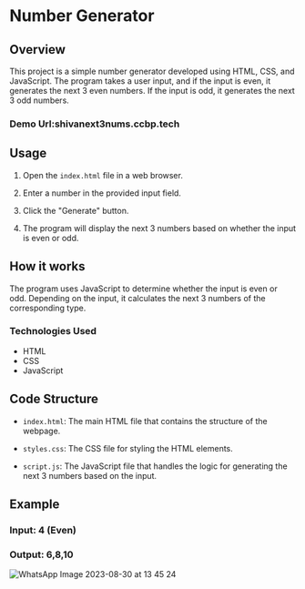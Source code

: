 

# Number Generator 

## Overview

This project is a simple number generator developed using HTML, CSS, and JavaScript. The program takes a user input, and if the input is even, it generates the next 3 even numbers. If the input is odd, it generates the next 3 odd numbers.

### Demo Url:shivanext3nums.ccbp.tech

## Usage

1. Open the `index.html` file in a web browser.

2. Enter a number in the provided input field.

3. Click the "Generate" button.

4. The program will display the next 3 numbers based on whether the input is even or odd.

## How it works

The program uses JavaScript to determine whether the input is even or odd. Depending on the input, it calculates the next 3 numbers of the corresponding type.

### Technologies Used

- HTML
- CSS
- JavaScript

## Code Structure

- `index.html`: The main HTML file that contains the structure of the webpage.

- `styles.css`: The CSS file for styling the HTML elements.

- `script.js`: The JavaScript file that handles the logic for generating the next 3 numbers based on the input.

## Example

### Input: 4 (Even) 
### Output: 6,8,10


![WhatsApp Image 2023-08-30 at 13 45 24](https://github.com/shivakumargattu/next-3-num-genaretor/assets/121631767/5a9b0ebe-da7f-4751-948d-1a5e15349a85)
